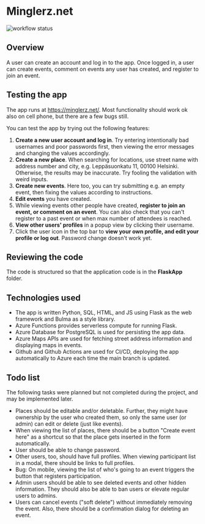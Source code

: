 # Minglerz.net

![workflow status](https://github.com/mikkokallio/dbapp-code/actions/workflows/main_functions-dbapp.yml/badge.svg)

## Overview

A user can create an account and log in to the app. Once logged in, a user can create events, comment on events any user has created, and register to join an event.

## Testing the app

The app runs at https://minglerz.net/. Most functionality should work ok also on cell phone, but there are a few bugs still.

You can test the app by trying out the following features:
1. **Create a new user account and log in**. Try entering intentionally bad usernames and poor passwords first, then viewing the error messages and changing the values accordingly.
2. **Create a new place**. When searching for locations, use street name with address number and city, e.g. Leppäsuonkatu 11, 00100 Helsinki. Otherwise, the results may be inaccurate. Try fooling the validation with weird inputs.
3. **Create new events**. Here too, you can try submitting e.g. an empty event, then fixing the values according to instructions.
4. **Edit events** you have created.
5. While viewing events other people have created, **register to join an event, or comment on an event**. You can also check that you can't register to a past event or when max number of attendees is reached.
6. **View other users' profiles** in a popup view by clicking their username.
7. Click the user icon in the top bar to **view your own profile, and edit your profile or log out**. Password change doesn't work yet.

## Reviewing the code

The code is structured so that the application code is in the **FlaskApp** folder.

## Technologies used

* The app is written Python, SQL, HTML, and JS using Flask as the web framework and Bulma as a style library. 
* Azure Functions provides serverless compute for running Flask.
* Azure Database for PostgreSQL is used for persisting the app data.
* Azure Maps APIs are used for fetching street address information and displaying maps in events.
* Github and Github Actions are used for CI/CD, deploying the app automatically to Azure each time the main branch is updated.

## Todo list

The following tasks were planned but not completed during the project, and may be implemented later.

* Places should be editable and/or deletable. Further, they might have ownership by the user who created them, so only the same user (or admin) can edit or delete (just like events).
* When viewing the list of places, there should be a button "Create event here" as a shortcut so that the place gets inserted in the form automatically.
* User should be able to change password.
* Other users, too, should have full profiles. When viewing participant list in a modal, there should be links to full profiles.
* Bug: On mobile, viewing the list of who's going to an event triggers the button that registers participation.
* Admin users should be able to see deleted events and other hidden information. They should also be able to ban users or elevate regular users to admins.
* Users can cancel events ("soft delete") without immediately removing the event. Also, there should be a confirmation dialog for deleting an event.
